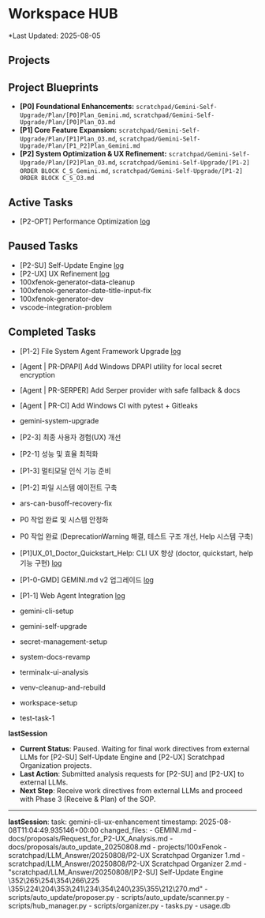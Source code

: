 # Workspace HUB

\*Last Updated: 2025-08-05

## Projects

## Project Blueprints

- **[P0] Foundational Enhancements:** `scratchpad/Gemini-Self-Upgrade/Plan/[P0]Plan_Gemini.md`, `scratchpad/Gemini-Self-Upgrade/Plan/[P0]Plan_O3.md`
- **[P1] Core Feature Expansion:** `scratchpad/Gemini-Self-Upgrade/Plan/[P1]Plan_O3.md`, `scratchpad/Gemini-Self-Upgrade/Plan/[P1_P2]Plan_Gemini.md`
- **[P2] System Optimization & UX Refinement:** `scratchpad/Gemini-Self-Upgrade/Plan/[P2]Plan_O3.md`, `scratchpad/Gemini-Self-Upgrade/[P1-2] ORDER BLOCK C_S_Gemini.md`, `scratchpad/Gemini-Self-Upgrade/[P1-2] ORDER BLOCK C_S_O3.md`

## Active Tasks

- [P2-OPT] Performance Optimization [log](docs/tasks/performance-optimization/log.md)


## Paused Tasks

- [P2-SU] Self-Update Engine [log](docs/tasks/self-update-engine/log.md)
- [P2-UX] UX Refinement [log](docs/tasks/ux-refinement/log.md)
- 100xfenok-generator-data-cleanup
- 100xfenok-generator-date-title-input-fix
- 100xfenok-generator-dev
- vscode-integration-problem

## Completed Tasks
- [P1-2] File System Agent Framework Upgrade [log](docs/tasks/file-agent-framework-upgrade/log.md)
- [Agent | PR-DPAPI] Add Windows DPAPI utility for local secret encryption
- [Agent | PR-SERPER] Add Serper provider with safe fallback & docs
- [Agent | PR-CI] Add Windows CI with pytest + Gitleaks

- gemini-system-upgrade

- [P2-3] 최종 사용자 경험(UX) 개선
- [P2-1] 성능 및 효율 최적화
- [P1-3] 멀티모달 인식 기능 준비
- [P1-2] 파일 시스템 에이전트 구축

- ars-can-busoff-recovery-fix
- P0 작업 완료 및 시스템 안정화
- P0 작업 완료 (DeprecationWarning 해결, 테스트 구조 개선, Help 시스템 구축)
- [P1]UX_01_Doctor_Quickstart_Help: CLI UX 향상 (doctor, quickstart, help 기능 구현) [log](docs/tasks/gemini-cli-ux-enhancement/log.md)
- [P1-0-GMD] GEMINI.md v2 업그레이드 [log](docs/tasks/gemini-md-v2/log.md)
- [P1-1] Web Agent Integration [log](docs/tasks/web-agent-integration/log.md)
- gemini-cli-setup
- gemini-self-upgrade
- secret-management-setup
- system-docs-revamp
- terminalx-ui-analysis
- venv-cleanup-and-rebuild
- workspace-setup
- test-task-1

__lastSession__

- **Current Status**: Paused. Waiting for final work directives from external LLMs for [P2-SU] Self-Update Engine and [P2-UX] Scratchpad Organization projects.
- **Last Action**: Submitted analysis requests for [P2-SU] and [P2-UX] to external LLMs.
- **Next Step**: Receive work directives from external LLMs and proceed with Phase 3 (Receive & Plan) of the SOP.
---
__lastSession__:
  task: gemini-cli-ux-enhancement
  timestamp: 2025-08-08T11:04:49.935146+00:00
  changed_files:
    - GEMINI.md
    - docs/proposals/Request_for_P2-UX_Analysis.md
    - docs/proposals/auto_update_20250808.md
    - projects/100xFenok
    - scratchpad/LLM_Answer/20250808/P2-UX Scratchpad Organizer 1.md
    - scratchpad/LLM_Answer/20250808/P2-UX Scratchpad Organizer 2.md
    - "scratchpad/LLM_Answer/20250808/[P2-SU] Self-Update Engine \352\265\254\354\266\225 \355\224\204\353\241\234\354\240\235\355\212\270.md"
    - scripts/auto_update/proposer.py
    - scripts/auto_update/scanner.py
    - scripts/hub_manager.py
    - scripts/organizer.py
    - tasks.py
    - usage.db
